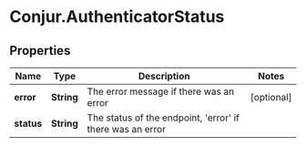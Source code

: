 # Conjur.AuthenticatorStatus

## Properties

Name | Type | Description | Notes
------------ | ------------- | ------------- | -------------
**error** | **String** | The error message if there was an error | [optional] 
**status** | **String** | The status of the endpoint, &#39;error&#39; if there was an error | 


